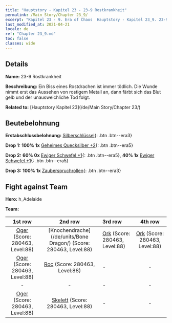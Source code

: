 ```yaml
---
title: "Hauptstory - Kapitel 23 - 23-9 Rostkrankheit"
permalink: /Main Story/Chapter 23_9/
excerpt: "Kapitel 23 - 9. Era of Chaos  Hauptstory - Kapitel 23_9. 23-9 Rostkrankheit"
last_modified_at: 2021-04-21
locale: de
ref: "Chapter 23_9.md"
toc: false
classes: wide
---
```


## Details

 **Name:** 23-9 Rostkrankheit

 **Beschreibung:** Ein Biss eines Rostdrachen ist immer tödlich. Die Wunde nimmt erst das Aussehen von rostigem Metall an, dann färbt sich das Blut gelb und der unausweichliche Tod folgt.

 **Related to:** [Hauptstory Kapitel 23](/de/Main Story/Chapter 23/)

## Beutebelohnung

 **Erstabschlussbelohnung:** [Silberschlüssel](/de/Items/con_693/){: .btn .btn--era3}

 **Drop 1:** **100% 1x** [Geheimes Quecksilber +2](/de/Items/mat_77/){: .btn .btn--era5}

 **Drop 2:** **60% 0x** [Ewiger Schwefel +1](/de/Items/mat_71/){: .btn .btn--era5}, **40% 1x** [Ewiger Schwefel +1](/de/Items/mat_71/){: .btn .btn--era5}

 **Drop 3:** **100% 1x** [Zauberspruchrollen](/de/Items/con_694/){: .btn .btn--era3}


## Fight against Team
 **Hero:** h_Adelaide

 **Team:**


  | 1st row | 2nd row | 3rd row | 4th row |
  |:----:|:----:|:----|:----:|
  | [Oger](/de/units/Ogre/) (Score: 280463, Level:88)  | [Knochendrache](/de/units/Bone Dragon/) (Score: 280463, Level:88)  | [Ork](/de/units/Orc/) (Score: 280463, Level:88)  | [Ork](/de/units/Orc/) (Score: 280463, Level:88)  |
  | [Oger](/de/units/Ogre/) (Score: 280463, Level:88)  | [Roc](/de/units/Roc/) (Score: 280463, Level:88)  | - | - |
  | - | - | - | - |
  | [Oger](/de/units/Ogre/) (Score: 280463, Level:88)  | [Skelett](/de/units/Skeleton/) (Score: 280463, Level:88)  | - | - |


